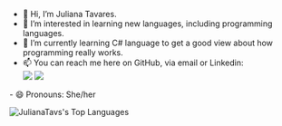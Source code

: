 - 👋 Hi, I’m Juliana Tavares.
- 👀 I’m interested in learning new languages, including programming languages.
- 🌱 I’m currently learning C# language to get a good view about how programming really works.
- 📫 You can reach me here on GitHub, via email or Linkedin:
  <div dir="auto"> 
  <a href="mailto:julianatavaresdasilva@gmail.com"><img src="https://camo.githubusercontent.com/8a15df73eefc8d613bab8230d8859b6328119607d14846dd1f1e0e9b526126b2/68747470733a2f2f696d672e736869656c64732e696f2f62616467652f2d476d61696c2d2532333333333f7374796c653d666f722d7468652d6261646765266c6f676f3d676d61696c266c6f676f436f6c6f723d7768697465" data-canonical-src="https://img.shields.io/badge/-Gmail-%23333?style=for-the-badge&amp;logo=gmail&amp;logoColor=white" style="max-width: 100%;"></a>
  <a href="https://www.linkedin.com/in/julianatavaresdasilva/" rel="nofollow"><img src="https://camo.githubusercontent.com/7fee771b415a6f144501304c2c4074aa62a0dd96ddc0f8c0aafd95ac0af584c1/68747470733a2f2f696d672e736869656c64732e696f2f62616467652f2d4c696e6b6564496e2d2532333030373742353f7374796c653d666f722d7468652d6261646765266c6f676f3d6c696e6b6564696e266c6f676f436f6c6f723d7768697465" data-canonical-src="https://img.shields.io/badge/-LinkedIn-%230077B5?style=for-the-badge&amp;logo=linkedin&amp;logoColor=white" style="max-width: 100%;"></a> 
</div>
- 😄 Pronouns: She/her
<br>

![JulianaTavs's Top Languages](https://github-readme-stats.vercel.app/api/top-langs/?username=JulianaTavs&theme=vue&show_icons=true&hide_border=false&layout=compact)


  

   
  

<!---
JulianaTavs/JulianaTavs is a ✨ special ✨ repository because its `README.md` (this file) appears on your GitHub profile.
You can click the Preview link to take a look at your changes.
--->
